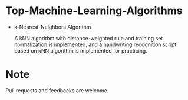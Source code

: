 Top-Machine-Learning-Algorithms
===============================

- k-Nearest-Neighbors Algorithm 
  
  A kNN algorithm with distance-weighted rule and training set normalization is implemented,
  and a handwriting recognition script based on kNN algorithm is implemented for practicing.


Note
============

Pull requests and feedbacks are welcome.

